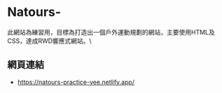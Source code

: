 # Natours-
此網站為練習用，目標為打造出一個戶外運動規劃的網站，主要使用HTML及CSS，達成RWD響應式網站。\

## 網頁連結
- https://natours-practice-yee.netlify.app/
